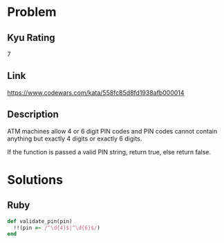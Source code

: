 # Problem

## Kyu Rating

7

## Link

https://www.codewars.com/kata/558fc85d8fd1938afb000014

## Description

ATM machines allow 4 or 6 digit PIN codes and PIN codes cannot contain anything but exactly 4 digits or exactly 6 digits.

If the function is passed a valid PIN string, return true, else return false.

# Solutions

## Ruby
```ruby
def validate_pin(pin)
  !!(pin =~ /^\d{4}$|^\d{6}$/)
end
```
